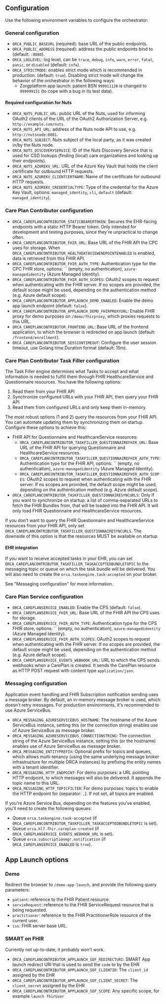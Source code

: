 ## Configuration
Use the following environment variables to configure the orchestrator:

### General configuration
- `ORCA_PUBLIC_BASEURL` (required): base URL of the public endpoints.
- `ORCA_PUBLIC_ADDRESS` (required): address the public endpoints bind to (default: `:8080`).
- `ORCA_LOGLEVEL`: log level, can be `trace`, `debug`, `info`, `warn`, `error`, `fatal`, `panic`, or `disabled` (default: `info`).
- `ORCA_STRICTMODE`: enables strict mode which is recommended in production. (default: `true`).
   Disabling strict mode will change the behavior of the orchestrator in the following ways:
   - Zorgplatform app launch: patient BSN `999911120` is changed to `999999151` (to cope with a bug in its test data).

#### Required configuration for Nuts
- `ORCA_NUTS_PUBLIC_URL`: public URL of the Nuts, used for informing OAuth2 clients of the URL of the OAuth2 Authorization Server, e.g. `http://example.com/nuts`.
- `ORCA_NUTS_API_URL`: address of the Nuts node API to use, e.g. `http://nutsnode:8081`.
- `ORCA_NUTS_SUBJECT`: Nuts subject of the local party, as it was created in/by the Nuts node.
- `ORCA_NUTS_DISCOVERYSERVICE`: ID of the Nuts Discovery Service that is used for CSD lookups (finding (local) care organizations and looking up their endpoints).
- `ORCA_NUTS_AZUREKV_URL`: URL of the Azure Key Vault that holds the client certificate for outbound HTTP requests.
- `ORCA_NUTS_AZUREKV_CLIENTCERTNAME`: Name of the certificate for outbound HTTP requests.
- `ORCA_NUTS_AZUREKV_CREDENTIALTYPE`: Type of the credential for the Azure Key Vault, options: `managed_identity`, `cli`, `default` (default: `managed_identity`).

### Care Plan Contributor configuration
- `ORCA_CAREPLANCONTRIBUTOR_STATICBEARERTOKEN`: Secures the EHR-facing endpoints with a static HTTP Bearer token. Only intended for development and testing purposes, since they're unpractical to change often.
- `ORCA_CAREPLANCONTRIBUTOR_FHIR_URL`: Base URL of the FHIR API the CPC uses for storage. When `ORCA_CAREPLANCONTRIBUTOR_HEALTHDATAVIEWENDPOINTENABLED` is enabled, data is retrieved from this FHIR API.
- `ORCA_CAREPLANCONTRIBUTOR_FHIR_AUTH_TYPE`: Authentication type for the CPC FHIR store, options: `` (empty, no authentication), `azure-managedidentity` (Azure Managed Identity).
- `ORCA_CAREPLANCONTRIBUTOR_FHIR_AUTH_SCOPES`: OAuth2 scopes to request when authenticating with the FHIR server. If no scopes are provided, the default scope might be used, depending on the authentication method (e.g. Azure default scope).
- `ORCA_CAREPLANCONTRIBUTOR_APPLAUNCH_DEMO_ENABLED`: Enable the demo app launch endpoint (default: `false`).
- `ORCA_CAREPLANCONTRIBUTOR_APPLAUNCH_DEMO_FHIRPROXYURL`: Enable FHIR proxy for demo purposes on `/demo/fhirproxy`, which proxies requests to this URL.
- `ORCA_CAREPLANCONTRIBUTOR_FRONTEND_URL`: Base URL of the frontend application, to which the browser is redirected on app launch (default: `/frontend/enrollment`).
- `ORCA_CAREPLANCONTRIBUTOR_SESSIONTIMEOUT`: Configure the user session timeout, use Golang time.Duration format (default: 15m).

### Care Plan Contributor Task Filler configuration
The Task Filler engine determines what Tasks to accept and what information is needed to fulfill them through FHIR HealthcareService and Questionnaire resources.
You have the following options:

1. Read them from your FHIR API
2. Synchronize configured URLs with your FHIR API, then query your FHIR API
3. Read them from configured URLs and only keep them in-memory.

The most robust options (1 and 2) query the resources from your FHIR API. You can automate updating them by synchronizing them on startup.
Configure these options to achieve this:
- FHIR API for Questionnaire and HealthcareService resources:
  - `ORCA_CAREPLANCONTRIBUTOR_TASKFILLER_QUESTIONNAIREFHIR_URL`: Base URL of the FHIR API for querying Questionnaire and HealthcareService resources.
  - `ORCA_CAREPLANCONTRIBUTOR_TASKFILLER_QUESTIONNAIREFHIR_AUTH_TYPE`: Authentication type for the FHIR API, options: `` (empty, no authentication), `azure-managedidentity` (Azure Managed Identity).
  - `ORCA_CAREPLANCONTRIBUTOR_TASKFILLER_QUESTIONNAIREFHIR_AUTH_SCOPES`: OAuth2 scopes to request when authenticating with the FHIR server. If no scopes are provided, the default scope might be used, depending on the authentication method (e.g. Azure default scope).
- `ORCA_CAREPLANCONTRIBUTOR_TASKFILLER_QUESTIONNAIRESYNCURLS`: Only if you want to synchronize on startup: a list of comma-separated URLs to fetch the FHIR Bundles from, that will be loaded into the FHIR API.
  It will only load FHIR Questionnaire and HealthcareService resources.

If you don't want to query the FHIR Questionnaire and HealthcareService resources from your FHIR API, only set `ORCA_CAREPLANCONTRIBUTOR_TASKFILLER_QUESTIONNAIRESYNCURLS`.
The downside of this option is that the resources MUST be available on startup.

#### EHR integration
If you want to receive accepted tasks in your EHR, you can set `ORCA_CAREPLANCONTRIBUTOR_TASKFILLER_TASKACCEPTEDBUNDLETOPIC`
to the messaging topic or queue on which the task bundle will be delivered. You will also need to create the `orca.taskengine.task-accepted` on your broker.

See "Messaging configuration" for more information.  

### Care Plan Service configuration
- `ORCA_CAREPLANSERVICE_ENABLED`: Enable the CPS (default: `false`).
- `ORCA_CAREPLANSERVICE_FHIR_URL`: Base URL of the FHIR API the CPS uses for storage.
- `ORCA_CAREPLANSERVICE_FHIR_AUTH_TYPE`: Authentication type for the CPS FHIR store, options: `` (empty, no authentication), `azure-managedidentity` (Azure Managed Identity).
- `ORCA_CAREPLANSERVICE_FHIR_AUTH_SCOPES`: OAuth2 scopes to request when authenticating with the FHIR server. If no scopes are provided, the default scope might be used, depending on the authentication method (e.g. Azure default scope).
- `ORCA_CAREPLANSERVICE_EVENTS_WEBHOOK_URL`: URL to which the CPS sends webhooks when a CarePlan is created. It sends the CarePlan resource as HTTP POST request with content type `application/json`.

### Messaging configuration
Application event handling and FHIR Subscription notification sending uses a message broker.
By default, an in-memory message broker is used, which doesn't retry messages.
For production environments, it's recommended to use Azure ServiceBus.

* `ORCA_MESSAGING_AZURESERVICEBUS_HOSTNAME`: The hostname of the Azure ServiceBus instance, setting this (or the connection string) enables use of Azure ServiceBus as message broker.
* `ORCA_MESSAGING_AZURESERVICEBUS_CONNECTIONSTRING`: The connection string of the Azure ServiceBus instance, setting this (or the hostname) enables use of Azure ServiceBus as message broker.
* `ORCA_MESSAGING_ENTITYPREFIX`: Optional prefix for topics and queues, which allows multi-tenancy (using the same underlying message broker infrastructure for multiple ORCA instances) by prefixing the entity names with a tenant identifier.
* `ORCA_MESSAGING_HTTP_ENDPOINT`: For demo purposes: a URL pointing HTTP endpoint, to which messages will also be delivered. It appends the topic name to this URL.
* `ORCA_MESSAGING_HTTP_TOPICFILTER`: For demo purposes: topics to enable the HTTP endpoint for (separator: `,`). If not set, all topics are enabled.

If you're Azure Service Bus, depending on the features you've enabled, you'll need to create the following queues: 

- Queue `orca.taskengine.task-accepted` (if `ORCA_CAREPLANCONTRIBUTOR_TASKFILLER_TASKACCEPTEDBUNDLETOPIC` is set).
- Queue `orca.hl7.fhir.careplan-created` (if `ORCA_CAREPLANSERVICE_EVENTS_WEBHOOK_URL` is set).
- Queue `orca.subscriptionmgr.notification` (if `ORCA_CAREPLANSERVICE_ENABLED` is `true`).

## App Launch options

### Demo

Redirect the browser to `/demo-app-launch`, and provide the following query parameters:

- `patient`: reference to the FHIR Patient resource.
- `servieRequest`: reference to the FHIR ServiceRequest resource that is being requested.
- `practitioner`: reference to the FHIR PractitionerRole resource of the current user.
- `iss`: FHIR server base URL.

### SMART on FHIR

Currently not up-to-date, it probably won't work.

- `ORCA_CAREPLANCONTRIBUTOR_APPLAUNCH_SOF_REDIRECTURI`: SMART App launch redirect URI that is used to send the `code` to by the EHR
- `ORCA_CAREPLANCONTRIBUTOR_APPLAUNCH_SOF_CLIENTID`:  The `client_id` assigned by the EHR
- `ORCA_CAREPLANCONTRIBUTOR_APPLAUNCH_SOF_CLIENT_SECRET`: The `client_secret` assigned by the EHR
- `ORCA_CAREPLANCONTRIBUTOR_APPLAUNCH_SOF_SCOPE`: Any specific scope, for example `launch fhirUser`